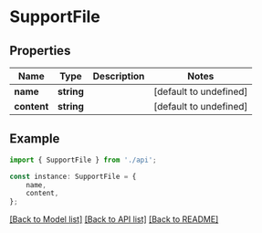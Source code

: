 # SupportFile


## Properties

Name | Type | Description | Notes
------------ | ------------- | ------------- | -------------
**name** | **string** |  | [default to undefined]
**content** | **string** |  | [default to undefined]

## Example

```typescript
import { SupportFile } from './api';

const instance: SupportFile = {
    name,
    content,
};
```

[[Back to Model list]](../README.md#documentation-for-models) [[Back to API list]](../README.md#documentation-for-api-endpoints) [[Back to README]](../README.md)
